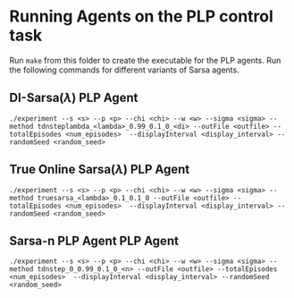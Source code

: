 # Running Agents on the PLP control task

Run `make` from this folder to create the executable for the PLP agents. Run the following commands for different variants of Sarsa agents.

## DI-Sarsa(_&lambda;_) PLP Agent
`./experiment --s <s> --p <p> --chi <chi> --w <w> --sigma <sigma> --method tdnsteplambda_<lambda>_0.99_0.1_0_<di> --outFile <outfile> --totalEpisodes <num_episodes>  --displayInterval <display_interval> --randomSeed <random_seed>`

## True Online Sarsa(_&lambda;_) PLP Agent

`./experiment --s <s> --p <p> --chi <chi> --w <w> --sigma <sigma> --method truesarsa_<lambda>_0.1_0.1_0 --outFile <outfile> --totalEpisodes <num_episodes>  --displayInterval <display_interval> --randomSeed <random_seed>`

## Sarsa-n PLP Agent PLP Agent

`./experiment --s <s> --p <p> --chi <chi> --w <w> --sigma <sigma> --method tdnstep_0_0.99_0.1_0_<n> --outFile <outfile> --totalEpisodes <num_episodes>  --displayInterval <display_interval> --randomSeed <random_seed>`

